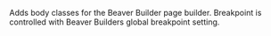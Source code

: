 Adds body classes for the Beaver Builder page builder. Breakpoint is controlled with Beaver Builders global breakpoint setting.